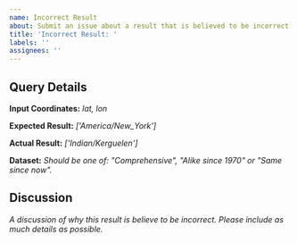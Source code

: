 ```yaml
---
name: Incorrect Result
about: Submit an issue about a result that is believed to be incorrect.
title: 'Incorrect Result: '
labels: ''
assignees: ''
---
```


## Query Details

**Input Coordinates:** *lat, lon*

**Expected Result:** *['America/New_York']*

**Actual Result:** *['Indian/Kerguelen']*

**Dataset:** *Should be one of: "Comprehensive", "Alike since 1970" or "Same since now".*

## Discussion

*A discussion of why this result is believe to be incorrect. Please include as much details as possible.*